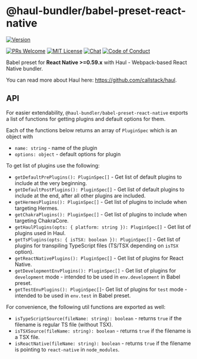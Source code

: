 # @haul-bundler/babel-preset-react-native

[![Version][version]][package]   

[![PRs Welcome][prs-welcome-badge]][prs-welcome]
[![MIT License][license-badge]][license]
[![Chat][chat-badge]][chat]
[![Code of Conduct][coc-badge]][coc]

Babel preset for __React Native >=0.59.x__ with Haul - Webpack-based React Native bundler.

You can read more about Haul here: https://github.com/callstack/haul.

## API

For easier extendability, `@haul-bundler/babel-preset-react-native` exports a list of functions for getting plugins and default options for them.

Each of the functions below returns an array of `PluginSpec` which is an object with
- `name: string` - name of the plugin
- `options: object` - default options for plugin

To get list of plugins use the following:

- `getDefaultPrePlugins(): PluginSpec[]` - Get list of default plugins to include at the very beginning.
- `getDefaultPostPlugins(): PluginSpec[]` - Get list of default plugins to include at the end, after all other plugins are included.
- `getHermesPlugins(): PluginSpec[]` - Get list of plugins to include when targeting Hermes.
- `getChakraPlugins(): PluginSpec[]` - Get list of plugins to include when targeting ChakraCore.
- `getHaulPlugins(opts: { platform: string }): PluginSpec[]` - Get list of plugins used in Haul.
- `getTsPlugins(opts: { isTSX: boolean }): PluginSpec[]` - Get list of plugins for transpiling TypeScript files (TS/TSX depending on `isTSX` option).
- `getReactNativePlugins(): PluginSpec[]` - Get list of plugins for React Native.
- `getDevelopmentEnvPlugins(): PluginSpec[]` - Get list of plugins for `development` mode - intended to be used in `env.development` in Babel preset.
- `getTestEnvPlugins(): PluginSpec[]`- Get list of plugins for `test` mode - intended to be used in `env.test` in Babel preset.

For convenience, the following util functions are exported as well:

- `isTypeScriptSource(fileName: string): boolean` - returns `true` if the filename is regular TS file (without TSX).
- `isTSXSource(fileName: string): boolean` - returns `true` if the filename is a TSX file.
- `isReactNative(fileName: string): boolean` - returns `true` if the filename is pointing to `react-native` in `node_modules`.

<!-- badges (common) -->

[license-badge]: https://img.shields.io/npm/l/@haul-bundler/babel-preset-react-native.svg?style=flat-square
[license]: https://opensource.org/licenses/MIT
[prs-welcome-badge]: https://img.shields.io/badge/PRs-welcome-brightgreen.svg?style=flat-square
[prs-welcome]: http://makeapullrequest.com
[coc-badge]: https://img.shields.io/badge/code%20of-conduct-ff69b4.svg?style=flat-square
[coc]: https://github.com/callstack/haul/blob/master/CODE_OF_CONDUCT.md
[chat-badge]: https://img.shields.io/badge/chat-discord-brightgreen.svg?style=flat-square&colorB=7289DA&logo=discord
[chat]: https://discord.gg/zwR2Cdh

[version]: https://img.shields.io/npm/v/@haul-bundler/babel-preset-react-native.svg?style=flat-square
[package]: https://www.npmjs.com/package/@haul-bundler/babel-preset-react-native
